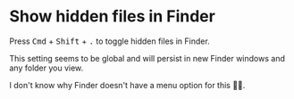 # Show hidden files in Finder

Press <kbd>Cmd</kbd> + <kbd>Shift</kbd> + <kbd>.</kbd> to toggle hidden files in Finder.

This setting seems to be global and will persist in new Finder windows and any folder you view.

I don't know why Finder doesn't have a menu option for this 🤦‍♂️.
